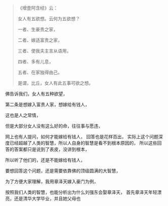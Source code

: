 > 《增壹阿含经》云： 
> 
> 女人有五欲想。云何为五欲想？
> 
> 一者、生豪贵之家，
> 
> 二者、嫁适富贵之家，
> 
> 三者、使我夫主言从语用，
> 
> 四者、多有儿息，
> 
> 五者、在家独得由己。
> 
> 是谓，比丘，女人有此五事可欲之想。

佛告诉我们，女人有五种欲望，

第二条是想嫁入富贵人家，想嫁给有钱人，

这也是人之常情，

但是大部分女人没有这么好的命，往往事与愿违，

网上也有人提问，如何才能嫁给有钱人，
回答也是花样百出，
实际上这个问题深度已经超越了人类的智慧，所以人自身的智慧是看不到根本原因的，
所以这些回答的答案都只是说到了表皮，没讲到根本，

所以听了他们的，还是不能嫁给有钱人，

要想回答这个问题，还是需要依靠佛的顶级圆满的大智慧，

为了方便大家理解，我用章泽天嫁入豪门为例，

按照我们人类的智慧，也能分析出为什么刘强东会娶章泽天，
首先章泽天年轻漂亮，还是清华大学毕业，并且她父母也

